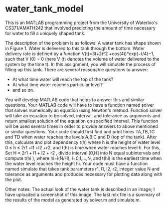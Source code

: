 # water_tank_model
This is an MATLAB programming project from the University of Waterloo's CS371/AMATH242 that involved predicting the amount of time necessary for water to fill a uniquely shaped tank. 
 
The description of the problem is as follows:
A water tank has shape shown in Figure 1. Water is delivered to this tank through the bottom. Water delivery rate is defined by a function V(t)=3t+2t^2 +cos(4t)*exp(−t/4)−1, such that V (0) = 0 (here V (t) denotes the volume of water delivered to the system by the time t). In this assignment, you will simulate the process of filling up this tank. There are several reasonable questions to answer:
- At what time water will reach the top of the tank?
- At what time water reaches particular level? 
- and so on.

You will develop MATLAB code that helps to answer this and similar questions. Your MATLAB code will have to have a function named solver that solves numerically an equation using Newton's method. Function solver will take an equation to be solved, interval, and tolerance as arguments and return smallest solution of the equation on specified interval. This function will be used several times in order to provide answers to above mentioned or similar questions. Your code should first find and print times TA,TB,TC and TD when water reaches the levels A,B,C and D (top of the tank). After this, calculate and plot dependency t(h) where h is the height of water level 0 ≤ h ≤ 2r1 +l1 +l2 +r2, and t(h) is time when water reaches level h. For this, Set H = 2r1 + l1 + l2 + r2 , divide interval [0,H] into N equal subintervals and compute t(hi ), where hi=i(N/H), i=0,1,...,N, and t(hi) is the earliest time when the water level reaches the height hi. Your code must have a function named simulate that takes tank parameters r1, l1, l2, r2, integer value N and tolerance as arguments and produces necessary for plotting data along with the plot.

Other notes:
The actual look of the water tank is described in an image; I have uploaded a screenshot of this image. The last mlx file is a summary of the results of the model as generated by solver.m and simulate.m.
